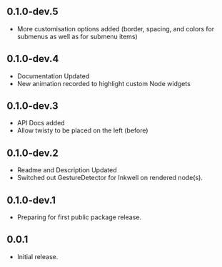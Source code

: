 ## 0.1.0-dev.5

* More customisation options added (border, spacing, and colors for submenus as well as for 
  submenu items)
  
## 0.1.0-dev.4

* Documentation Updated
* New animation recorded to highlight custom Node widgets

## 0.1.0-dev.3

* API Docs added
* Allow twisty to be placed on the left (before)

## 0.1.0-dev.2

* Readme and Description Updated
* Switched out GestureDetector for Inkwell on rendered node(s).

## 0.1.0-dev.1

* Preparing for first public package release.


## 0.0.1

* Initial release.
